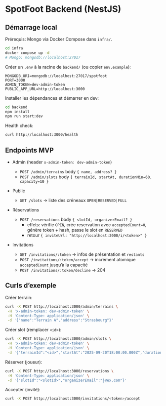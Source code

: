 # SpotFoot Backend (NestJS)

## Démarrage local

Prérequis: Mongo via Docker Compose dans `infra/`.

```bash
cd infra
docker compose up -d
# Mongo: mongodb://localhost:27017
```

Créer un `.env` à la racine de `backend/` (ou copier `env.example`):

```
MONGODB_URI=mongodb://localhost:27017/spotfoot
PORT=3000
ADMIN_TOKEN=dev-admin-token
PUBLIC_APP_URL=http://localhost:3000
```

Installer les dépendances et démarrer en dev:

```bash
cd backend
npm install
npm run start:dev
```

Health check:
```bash
curl http://localhost:3000/health
```

## Endpoints MVP

- Admin (header `x-admin-token: dev-admin-token`)
  - `POST /admin/terrains` body `{ name, address? }`
  - `POST /admin/slots` body `{ terrainId, startAt, durationMin=60, capacity=10 }`

- Public
  - `GET /slots` → liste des créneaux `OPEN|RESERVED|FULL`

- Réservations
  - `POST /reservations` body `{ slotId, organizerEmail? }`
    - effets: vérifie `OPEN`, crée reservation avec `acceptedCount=0`, génère token + hash, passe le slot en `RESERVED`
    - retour `{ inviteUrl: "http://localhost:3000/i/<token>" }`

- Invitations
  - `GET /invitations/:token` → infos de présentation et `restants`
  - `POST /invitations/:token/accept` → incrément atomique `acceptedCount` jusqu’à la capacité
  - `POST /invitations/:token/decline` → 204

## Curls d’exemple

Créer terrain:
```bash
curl -X POST http://localhost:3000/admin/terrains \
 -H 'x-admin-token: dev-admin-token' \
 -H 'Content-Type: application/json' \
 -d '{"name":"Terrain A","address":"Strasbourg"}'
```

Créer slot (remplacer `<id>`):
```bash
curl -X POST http://localhost:3000/admin/slots \
 -H 'x-admin-token: dev-admin-token' \
 -H 'Content-Type: application/json' \
 -d '{"terrainId":"<id>","startAt":"2025-09-20T18:00:00.000Z","durationMin":60,"capacity":10}'
```

Réserver (joueur):
```bash
curl -X POST http://localhost:3000/reservations \
 -H 'Content-Type: application/json' \
 -d '{"slotId":"<slotId>","organizerEmail":"j@ex.com"}'
```

Accepter (invité):
```bash
curl -X POST http://localhost:3000/invitations/<token>/accept
```
